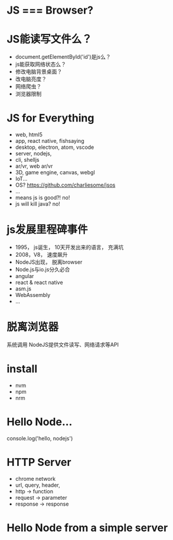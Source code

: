# JS === Browser?

# JS能读写文件么？
* document.getElementById('id')是js么？
* js能获取网络状态么？
* 修改电脑背景桌面？
* 改电脑亮度？
* 网络爬虫？
* 浏览器限制

# JS for Everything
* web, html5
* app, react native, fishsaying
* desktop, electron, atom, vscode
* server, nodejs, 
* cli, shelljs
* ar/vr, web ar/vr
* 3D, game engine, canvas, webgl
* IoT...
* OS?  https://github.com/charliesome/jsos
* ...
* means js is good?! no!
* js will kill java? no!


# js发展里程碑事件
* 1995， js诞生， 10天开发出来的语言， 充满坑
* 2008，V8， 速度飙升
* NodeJS出现， 脱离browser
* Node.js与io.js分久必合
* angular
* react & react native
* asm.js
* WebAssembly
* ...

# 脱离浏览器
系统调用
NodeJS提供文件读写、网络请求等API

# install
* nvm
* npm
* nrm

# Hello Node...
console.log('hello, nodejs')

# HTTP Server
* chrome network
* url, query, header, 
* http -> function
* request -> parameter
* response -> response

# Hello Node from a simple server